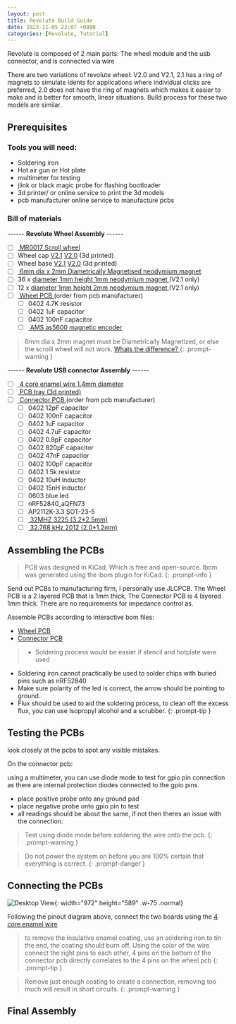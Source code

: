 ```yaml
---
layout: post
title: Revolute Build Guide
date: 2023-11-05 22:07 +0800
categories: [Revolute, Tutorial]
---
```


Revolute is composed of 2 main parts: The wheel module and the usb connector, and is connected via wire

There are two variations of revolute wheel: V2.0 and V2.1, 2.1 has a ring of magnets to simulate idents for applications where individual clicks are preferred, 2.0 does not have the ring of magnets which makes it easier to make and is better for smooth, linear situations. Build process for these two models are similar.

## Prerequisites

### Tools you will need:
- Soldering iron
- Hot air gun or Hot plate
- multimeter for testing 
- jlink or black magic probe for flashing bootloader
- 3d printer/ or online service to print the 3d models
- pcb manufacturer online service to manufacture pcbs

### Bill of materials

------ **Revolute Wheel Assembly** ------
  + [ ] <a href = "https://github.com/tongtongwang86/Revolute/blob/292de90ef90795bcd5d16035f8713dd0b1a0cff2/Misc/Pictures/Scrollwheel.JPG"> MR0017 Scroll wheel </a>
  + [ ] Wheel cap <a href = "https://github.com/tongtongwang86/Revolute/blob/main/3D%20Prints/V2.1/Cap.stl"> V2.1</a> <a href = "https://github.com/tongtongwang86/Revolute/blob/main/3D%20Prints/V2/Cap.stl"> V2.0</a> (3d printed)
  + [ ] Wheel base <a href = "https://github.com/tongtongwang86/Revolute/blob/main/3D%20Prints/V2.1/Base.stl"> V2.1</a> <a href = "https://github.com/tongtongwang86/Revolute/blob/main/3D%20Prints/V2/Base.stl"> V2.0</a> (3d printed)
  + [ ] <a href = "https://magnet.com.au/products/neodymium-disc-6mm-x-2mm-diametric-n35">  6mm dia x 2mm Diametrically Magnetised neodymium magnet</a> 
  + [ ] 36 x <a href = "https://www.first4magnets.com/us/circular-disc-rod-c34/n42-neodymium-disc-magnet-1mm-dia-x-1mm-thick-0-05lbs-pull-p2675#ps_0_2701|ps_1_494">  diameter 1mm height 1mm neodymium magnet </a> (V2.1 only)
  + [ ] 12 x <a href = "https://www.amazon.nl/-/en/N42-Neodymium-Magnet-Diameter-Pulling/dp/B00TACMMYG">  diameter 1mm height 2mm neodymium magnet </a> (V2.1 only)
  + [ ] <a href = "https://github.com/tongtongwang86/Revolute/blob/main/Hardware/TopPCB/Gerber.zip">  Wheel PCB </a> (order from pcb manufacturer)
    + [ ] 0402 4.7K resistor
    + [ ] 0402 1uF capacitor
    + [ ] 0402 100nF capacitor
    + [ ] <a href = "https://ams.com/en/as5600">  AMS as5600 magnetic encoder </a>

> 6mm dia x 2mm magnet must be Diametrically Magnetized, or else the scrolll wheel will not work. <a href = "https://www.stanfordmagnets.com/what-is-the-magnetization-direction-for-permanent-magnets.html">  Whats the difference? </a> 
{: .prompt-warning }

------ **Revolute USB connector Assembly**  ------
  + [ ] <a href = "https://www.amazon.com/WDONGX-Enameled-Headphone-Ultra-Soft-Insulated/dp/B097GZRTSW?th=1">  4 core enamel wire 1.4mm diameter </a> 
  + [ ] <a href = "https://github.com/tongtongwang86/Revolute/blob/main/3D%20Prints/V2.1/pcbtray.stl">  PCB tray (3d printed) </a> 
  + [ ] <a href = "https://github.com/tongtongwang86/Revolute/blob/main/Hardware/MainPCB/Gerber.zip">  Connector PCB </a>(order from pcb manufacturer)
    + [ ] 0402 12pF capacitor
    + [ ] 0402 100nF capacitor
    + [ ] 0402 1uF capacitor
    + [ ] 0402 4.7uF capacitor
    + [ ] 0402 0.8pF capacitor
    + [ ] 0402 820pF capacitor
    + [ ] 0402 47nF capacitor
    + [ ] 0402 100pF capacitor
    + [ ] 0402 1.5k resistor
    + [ ] 0402 10uH inductor
    + [ ] 0402 15nH inductor
    + [ ] 0603 blue led 
    + [ ] nRF52840_aQFN73
    + [ ] AP2112K-3.3 SOT-23-5
    + [ ] <a href = "https://www.alibaba.com/product-detail/3225-SMD-4-Pin-32-000MHz_60438220481.html">  32MHZ 3225 (3.2*2.5mm) </a>
    + [ ] <a href = "https://www.golledge.com/products/gwx-2012-highly-competitive-2012-package-32.768khz-watch-crystal/c-26/p-762">  32.768 kHz 2012 (2.0*1.2mm) </a>

## Assembling the PCBs

> PCB was designed in KiCad, Which is free and open-source. Ibom was generated using the ibom plugin for KiCad.
{: .prompt-info }

Send out PCBs to manufacturing firm, I personally use JLCPCB. The Wheel PCB is a 2 layered PCB that is 1mm thick, The Connector PCB is 4 layered 1mm thick. There are no requirements for impedance control as.

Assemble PCBs according to interactive bom files:
  - <a href = "https://tongtonginc.com/bom/WheelPCB.html">  Wheel PCB </a>
  - <a href = "https://tongtonginc.com/bom/ConnectorPCB.html">  Connector PCB </a>

> - Soldering process would be easier if stencil and hotplate were used
- Soldering iron cannot practically be used to solder chips with buried pins such as nRF52840
- Make sure polarity of the led is correct, the arrow should be pointing to ground.
- Flux should be used to aid the soldering process, to clean off the excess flux, you can use Isopropyl alcohol and a scrubber.
{: .prompt-tip }
 
## Testing the PCBs

look closely at the pcbs to spot any visible mistakes.

On the connector pcb:

using a multimeter, you can use diode mode to test for gpio pin connection as there are internal protection diodes connected to the gpio pins.
  - place positive probe onto any ground pad 
  - place negative probe onto gpio pin to test
  - all readings should be about the same, if not then theres an issue with the connection.

> Test using diode mode before soldering the wire onto the pcb.
{: .prompt-warning }

> Do not power the system on before you are 100% certain that everything is correct.
{: .prompt-danger }

## Connecting the PCBs


![Desktop View](https://tongtonginc.com/images/Revolute/Documentation/pinout.png){: width="972" height="589" .w-75 .normal} 

Following the pinout diagram above, connect the two boards using the  <a href = "https://www.amazon.com/WDONGX-Enameled-Headphone-Ultra-Soft-Insulated/dp/B097GZRTSW?th=1">  4 core enamel wire </a> 


> to remove the insulative enamel coating, use an soldering iron to tin the end, the coating should burn off. Using the color of the wire connect the right pins to each other, 4 pins on the bottom of the connector pcb directly correlates to the 4 pins on the wheel pcb
{: .prompt-tip }

> Remove just enough coating to create a connection, removing too much will result in short circuits.
{: .prompt-warning }

## Final Assembly 